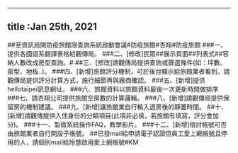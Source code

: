 ﻿---
title :Jan 25th, 2021
---

##至資訊局開防疫旅館限查詢系統啟動會議#防疫旅館#杏翔#防疫旅館
###一、提供各國語系翻譯表格給觀傳局。
###二、[修改]民眾##展示頁面##列表式##容納人數改成房型查詢。#
##三、[修改]請觀傳局提供查詢或篩選條件(如：坪數、窗型、地板..)。
###四、[新增]旅館評分機制，可於後台顯示給旅館業者看到。請觀傳局提供評分計算方式，施行細節再與廠商確認。
###五、[新增]提供hellotaipei訊息網址。
###六、旅館資料以旅館資料最後一次更新時間做排序
###七、請杏翔公司提供旅館空房數的計算邏輯。
###八、[新增]請觀傳局提供保留房的機制建議。
###九、[新增]讓旅館業自行輸入退房後的靜置時間。
##十、[新增]請觀傳提供入住身份的分類項目(此項非必填，若旅館有填寫，評分會加分)。
###十一、製做系統操作FAQ，教學影片。
###十二、[新增]檢討帳號可否由旅館業者自行開設子帳號。
##已發mail給申請電子認證但員工愛上網帳號且停用的人，請個別mail給玲慧啟用愛上網帳號#KM
